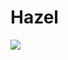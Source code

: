 # Hazel

<img src="https://ci.appveyor.com/api/projects/status/github/zxwnstn/Hazel?branch=master&svg=true">